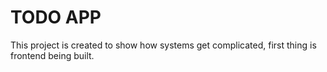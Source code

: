 # TODO APP

This project is created to show how systems get complicated, first thing is frontend being built.


